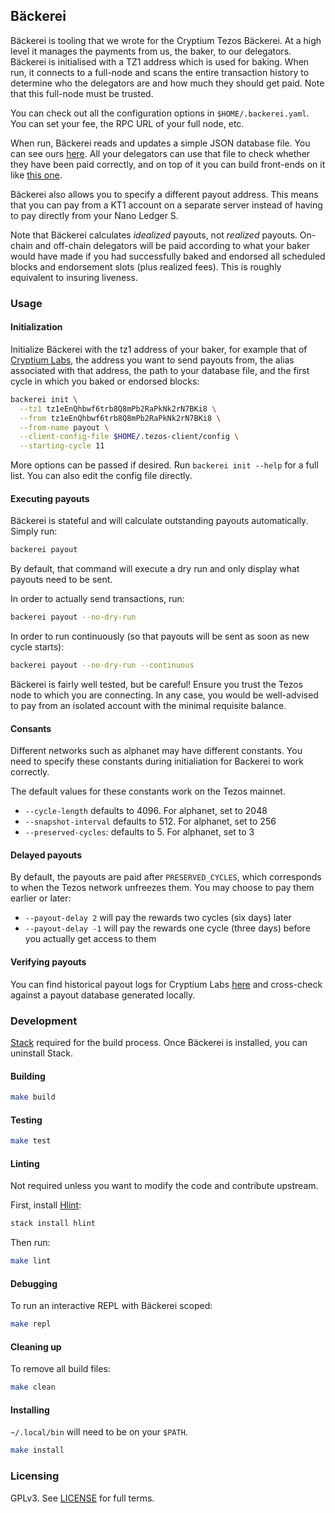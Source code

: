 ## Bäckerei

Bäckerei is tooling that we wrote for the Cryptium Tezos Bäckerei. At a high
level it manages the payments from us, the baker, to our delegators. Bäckerei
is initialised with a TZ1 address which is used for baking. When run, it connects to
a full-node and scans the entire transaction history to determine who the
delegators are and how much they should get paid. Note that this full-node must
be trusted.

You can check out all the configuration options in `$HOME/.backerei.yaml`.
You can set your fee, the RPC URL of your full node, etc.

When run, Bäckerei reads and updates a simple JSON database file. You can see
ours [here](https://github.com/cryptiumlabs/library/blob/master/validation-records/tezos/db.json).
All your delegators can use that file to check whether they have been paid
correctly, and on top of it you can build front-ends on it like 
[this one](https://tezos.cryptium.ch/dashboard).

Bäckerei also allows you to specify a different payout address. This means that you
can pay from a KT1 account on a separate server instead of having to pay
directly from your Nano Ledger S.

Note that Bäckerei calculates *idealized* payouts, not *realized* payouts. On-chain
and off-chain delegators will be paid according to what your baker would have made if
you had successfully baked and endorsed all scheduled blocks and endorsement slots (plus
realized fees). This is roughly equivalent to insuring liveness.

### Usage

#### Initialization

Initialize Bäckerei with the tz1 address of your baker, for example that of 
[Cryptium Labs](https://tzscan.io/tz1eEnQhbwf6trb8Q8mPb2RaPkNk2rN7BKi8),
the address you want to send payouts from, the alias associated with that address,
the path to your database file, and the first cycle in which you baked or endorsed blocks:

```bash
backerei init \
  --tz1 tz1eEnQhbwf6trb8Q8mPb2RaPkNk2rN7BKi8 \
  --from tz1eEnQhbwf6trb8Q8mPb2RaPkNk2rN7BKi8 \
  --from-name payout \
  --client-config-file $HOME/.tezos-client/config \
  --starting-cycle 11
```

More options can be passed if desired. Run `backerei init --help` for a full 
list. You can also edit the config file directly.

#### Executing payouts

Bäckerei is stateful and will calculate outstanding payouts automatically. 
Simply run:

```bash
backerei payout
```

By default, that command will execute a dry run and only display what payouts 
need to be sent.

In order to actually send transactions, run:

```bash
backerei payout --no-dry-run
```

In order to run continuously (so that payouts will be sent as soon as new cycle 
starts):

```bash
backerei payout --no-dry-run --continuous
```

Bäckerei is fairly well tested, but be careful! Ensure you trust the Tezos node 
to which you are connecting. In any case, you would be well-advised to pay from 
an isolated account with the minimal requisite balance.

#### Consants

Different networks such as alphanet may have different constants. You need to specify these constants during initialiation for Backerei to work correctly.

The default values for these constants work on the Tezos mainnet.

* `--cycle-length` defaults to 4096. For alphanet, set to 2048
* `--snapshot-interval` defaults to 512. For alphanet, set to 256
* `--preserved-cycles`: defaults to 5. For alphanet, set to 3

#### Delayed payouts

By default, the payouts are paid after `PRESERVED_CYCLES`, which corresponds to when
the Tezos network unfreezes them. You may choose to pay them earlier or later:

* `--payout-delay 2` will pay the rewards two cycles (six days) later
* `--payout-delay -1` will pay the rewards one cycle (three days) before you actually
get access to them

#### Verifying payouts

You can find historical payout logs for Cryptium Labs 
[here](https://github.com/cryptiumlabs/library/tree/master/validation-records/tezos)
and cross-check against a payout database generated locally.

### Development

[Stack](https://haskellstack.org) required for the build process. Once Bäckerei is installed, you can uninstall Stack.

#### Building

```bash
make build
```

#### Testing

```bash
make test
```

#### Linting

Not required unless you want to modify the code and contribute upstream.

First, install [Hlint](https://hackage.haskell.org/package/hlint):

```bash
stack install hlint
```

Then run:

```bash
make lint
```

#### Debugging

To run an interactive REPL with Bäckerei scoped:

```bash
make repl
```

#### Cleaning up

To remove all build files:

```bash
make clean
```

#### Installing

`~/.local/bin` will need to be on your `$PATH`.

```bash
make install
```

### Licensing

GPLv3. See [LICENSE](./LICENSE) for full terms.
